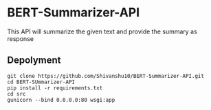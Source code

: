 # BERT-Summarizer-API
This API will summarize the given text and provide the summary as response

## Depolyment
```
git clone https://github.com/Shivanshu10/BERT-Summarizer-API.git
cd BERT-SUmmarizer-API
pip install -r requirements.txt
cd src
gunicorn --bind 0.0.0.0:80 wsgi:app
```
